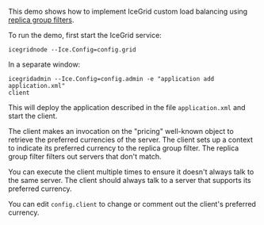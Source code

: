This demo shows how to implement IceGrid custom load balancing using
[replica group filters][1].

To run the demo, first start the IceGrid service:

```
icegridnode --Ice.Config=config.grid
```

In a separate window:

```
icegridadmin --Ice.Config=config.admin -e "application add application.xml"
client
```

This will deploy the application described in the file
`application.xml` and start the client.

The client makes an invocation on the "pricing" well-known object to
retrieve the preferred currencies of the server. The client sets up a
context to indicate its preferred currency to the replica group
filter. The replica group filter filters out servers that don't match.

You can execute the client multiple times to ensure it doesn't always
talk to the same server. The client should always talk to a server
that supports its preferred currency.

You can edit `config.client` to change or comment out the client's
preferred currency.

[1]: https://doc.zeroc.com/display/Ice37/Load+Balancing
